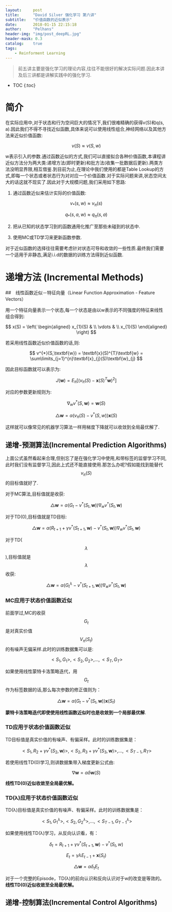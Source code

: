 ```yaml
---
layout:     post
title:      "David Silver 强化学习 第六讲" 
subtitle:   "价值函数的近似表示"
date:       2018-01-15 22:15:18
author:     "Pelhans"
header-img: "img/post_deepRL.jpg"
header-mask: 0.3 
catalog:    true
tags:
    - Reinforment Learning
---
```



> 前五讲主要是强化学习的理论内容,往往不能很好的解决实际问题.因此本讲及后三讲都是讲解实践中的强化学习.

* TOC
{:toc}

# 简介

在实际应用中,对于状态和行为空间巨大的情况下,我们很难精确的获得v(S)和q(s, a).因此我们不得不寻找近似函数,具体来说可以使用线性组合,神经网络以及其他方法来近似价值函数:

$$ v(S) \approx v(S, w) $$

w表示引入的参数.通过函数近似的方式,我们可以直接拟合各种价值函数,本课程讲近似方法分为两大类:递增方法(即时更新)和批方法(收集一批数据后更新).两类方法没明显界限,相互借鉴.到目前为止,在理论中我们使用的都是Table Lookup的方式,即每一个状态或者状态行为对对应一个价值函数.对于实际问题来讲,状态空间太大的话这就不现实了.因此对于大规模问题,我们采用如下思路:

1) 通过函数近似来估计实际的价值函数:

$$ v_{*}(s, w) \approx v_{\pi}(s) $$

$$ q_{*}(s, a ,w) \approx q_{\pi}(s, a) $$

2) 把从已知的状态学习到的函数通用化推广至那些未碰到的状态中.

3) 使用MC或TD学习来更新函数参数.

对于近似函数的选择往往需要考虑针对状态可导和收敛的一些性质.最终我们需要一个适用于非静态,满足i.i.d的数据的训练方法得到近似函数.

# 递增方法 (Incremental Methods)

##　线性函数近似－特征向量（Linear Function Approximation - Feature Vectors）

用一个特征向量表示一个状态,每一个状态是由以w表示的不同强度的特征来线性组合得到:

$$
x(S) = \left(
\begin{aligned}
x_{1}(S) & \\
\vdots & \\
x_{1}(S)
\end{aligned}
\right)
$$

若采用线性函数近似价值函数的话,则:

$$ v^{*}(S,\textbf{w}) = \textbf{x}(S)^{T}\textbf{w} = \sum\limits_{j=1}^{n}\textbf{x}_{j}(S)\textbf{w}_{j} $$

因此目标函数就可以表示为:

$$ J(\textbf{w}) = E_{\pi}[(v_{\pi}(S) - \textbf{x}(S)^{T}\textbf{w})^{2}] $$

对应的参数更新规则为:

$$\nabla_{w}v^{*}(S, \textbf{w}) = \textbf{w}(S) $$

$$\triangle\textbf{w} = \alpha(v_{\pi}(S) - v^{*}(S, w))\textbf{x}(S) $$

这样就可以像常见的机器学习算法一样用梯度下降就可以收敛到全局最优解了.

## 递增-预测算法(Incremental Prediction Algorithms)

上面公式虽然看起来合理,但别忘了是在强化学习中使用,和带标签的监督学习不同,此时我们没有监督学习,因此上式还不能直接使用.那怎么办呢?假如能找到能替代$$v_{\pi}(S)$$的目标值就好了.

对于MC算法,目标值就是收获:

$$ \triangle\textbf{w} = \alpha(G_{t} - v^{*}(S_{t}, \textbf{w}))\nabla_{w}v^{*}(S_{t}, \textbf{w}) $$

对于TD(0),目标值就是TD目标:

$$ \triangle\textbf{w} = \alpha(R_{t+1} + \gamma v^{*}(S_{t+1}, \textbf{w}) - v^{*}(S_{t}, \textbf{w}))\nabla_{w}v^{*}(S_{t}, \textbf{w}) $$

对于TD($$\lambda$$),目标值就是$$\lambda$$收获:

$$ \triangle\textbf{w} = \alpha(G_{t}^{\lambda} - v^{*}(S_{t+1}, \textbf{w}))\nabla_{w}v^{*}(S_{t},\textbf{w}) $$ 


### MC应用于状态价值函数近似

前面学过,MC的收获$$G_{t}$$是对真实价值$$V_{\pi}(S_{t})$$的有噪声无偏采样.此时的训练数据集可以是:

$$ <S_{1}, G_{1}>, <S_{2}, G_{2}> , \ldots, <S_{T}, G_{T}> $$

如果使用线性蒙特卡洛策略迭代，用$$G_{t}$$作为标签数据的话,那么每次参数的修正值则为：

$$ \triangle\textbf{w} = \alpha(G_{t} - v^{*}(S_{t}, \textbf{w}))\textbf{x}(S_{t}) $$

**蒙特卡洛策略迭代即使使用线性函数近似时也是收敛到一个局部最优解**.

### TD应用于状态价值函数近似

TD目标值是真实价值的有噪声、有偏采样。此时的训练数据集是：

$$ <S_{1}, R_{2}+\gamma v^{*}(S_{2},\textbf{w})>,<S_{2}, R_{3}+\gamma v^{*}(S_{3},\textbf{w})>, \ldots,<S_{T-1}, R_{T}> $$

若使用线性TD(0)学习,则讲数据集带入梯度更新公式由:

$$ \nabla\textbf{w} = \alpha\delta\textbf{w} (S) $$

**线性TD(0)近似收敛至全局最优解。**

### TD(λ)应用于状态价值函数近似

TD(λ)目标值是真实价值的有噪声、有偏采样。此时的训练数据集是：

$$ <S_{1}, G_{1}^{\lambda}>, <S_{2}, G_{2}^{\lambda}>, \ldots, <S_{T-1}, G_{T-1}^{\lambda}> $$

如果使用线性TD(λ)学习，从反向认识看，有：

$$ \delta_{t} = R_{t+1} + \gamma v^{*}(S_{t+1}, \textbf{w}) - v^{*}(S_{t}, w) $$

$$E_{t} = \gamma\lambda E_{t-1} + \textbf{x}(S_{t}) $$

$$ \triangle\textbf{w} = \alpha\delta_{t}E_{t} $$

对于一个完整的Episode，TD(λ)的前向认识和反向认识对于w的改变是等效的。**线性TD(0)近似收敛至全局最优解。**

## 递增-控制算法(Incremental Control  Algorithms)
